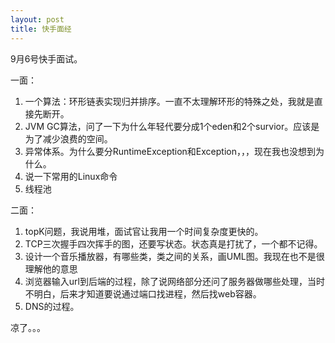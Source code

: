 ```yaml
---
layout: post
title: 快手面经
---
```


9月6号快手面试。

一面：

1. 一个算法：环形链表实现归并排序。一直不太理解环形的特殊之处，我就是直接先断开。
2. JVM GC算法，问了一下为什么年轻代要分成1个eden和2个survior。应该是为了减少浪费的空间。
3. 异常体系。为什么要分RuntimeException和Exception，，，现在我也没想到为什么。
4. 说一下常用的Linux命令
5. 线程池




二面：

1. topK问题，我说用堆，面试官让我用一个时间复杂度更快的。
2. TCP三次握手四次挥手的图，还要写状态。状态真是打扰了，一个都不记得。
3. 设计一个音乐播放器，有哪些类，类之间的关系，画UML图。我现在也不是很理解他的意思
4. 浏览器输入url到后端的过程，除了说网络部分还问了服务器做哪些处理，当时不明白，后来才知道要说通过端口找进程，然后找web容器。
5. DNS的过程。


凉了。。。